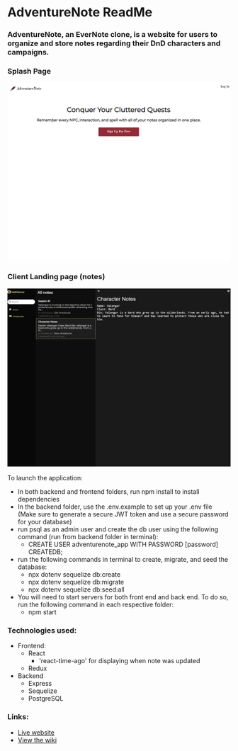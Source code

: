 # AdventureNote ReadMe

### AdventureNote, an EverNote clone, is a website for users to organize and store notes regarding their DnD characters and campaigns.

### Splash Page

![splash]

### Client Landing page (notes)

![notes]

To launch the application:
  - In both backend and frontend folders, run npm install to install dependencies
  - In the backend folder, use the .env.example to set up your .env file (Make sure to generate a secure JWT token and use a secure password for your database)
  - run psql as an admin user and create the db user using the following command (run from backend folder in terminal):
    - CREATE USER adventurenote_app WITH PASSWORD [password] CREATEDB;
  - run the following commands in terminal to create, migrate, and seed the database:
    - npx dotenv sequelize db:create
    - npx dotenv sequelize db:migrate
    - npx dotenv sequelize db:seed:all
  - You will need to start servers for both front end and back end. To do so, run the following command in each respective folder:
    - npm start

### Technologies used:
  - Frontend:
    - React
      - 'react-time-ago' for displaying when note was updated 
    - Redux
  - Backend
    - Express
    - Sequelize
    - PostgreSQL

### Links:
  - [Live website](https://adventurenote.herokuapp.com/)
  - [View the wiki](https://github.com/AndrewPMurray/AdventureNote/wiki)


[splash]: ./frontend/public/images/splash.png
[notes]: ./frontend/public/images/notes.png
